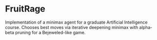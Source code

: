 # FruitRage
Implementation of a minimax agent for a graduate Artificial Intelligence course. Chooses best moves via iterative deepening minimax with alpha-beta pruning for a Bejeweled-like game.
